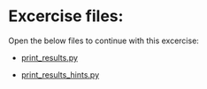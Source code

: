 # Excercise files: 

Open the below files to continue with this excercise: 

- [print_results.py](../data/print_results.py)

- [print_results_hints.py](../data/print_results_hints.py)


